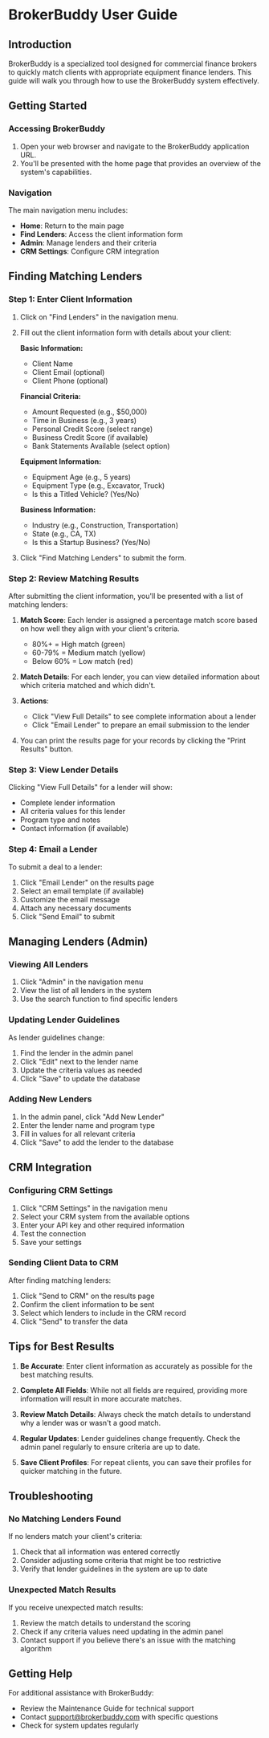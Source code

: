 # BrokerBuddy User Guide

## Introduction

BrokerBuddy is a specialized tool designed for commercial finance brokers to quickly match clients with appropriate equipment finance lenders. This guide will walk you through how to use the BrokerBuddy system effectively.

## Getting Started

### Accessing BrokerBuddy

1. Open your web browser and navigate to the BrokerBuddy application URL.
2. You'll be presented with the home page that provides an overview of the system's capabilities.

### Navigation

The main navigation menu includes:
- **Home**: Return to the main page
- **Find Lenders**: Access the client information form
- **Admin**: Manage lenders and their criteria
- **CRM Settings**: Configure CRM integration

## Finding Matching Lenders

### Step 1: Enter Client Information

1. Click on "Find Lenders" in the navigation menu.
2. Fill out the client information form with details about your client:

   **Basic Information:**
   - Client Name
   - Client Email (optional)
   - Client Phone (optional)

   **Financial Criteria:**
   - Amount Requested (e.g., $50,000)
   - Time in Business (e.g., 3 years)
   - Personal Credit Score (select range)
   - Business Credit Score (if available)
   - Bank Statements Available (select option)

   **Equipment Information:**
   - Equipment Age (e.g., 5 years)
   - Equipment Type (e.g., Excavator, Truck)
   - Is this a Titled Vehicle? (Yes/No)

   **Business Information:**
   - Industry (e.g., Construction, Transportation)
   - State (e.g., CA, TX)
   - Is this a Startup Business? (Yes/No)

3. Click "Find Matching Lenders" to submit the form.

### Step 2: Review Matching Results

After submitting the client information, you'll be presented with a list of matching lenders:

1. **Match Score**: Each lender is assigned a percentage match score based on how well they align with your client's criteria.
   - 80%+ = High match (green)
   - 60-79% = Medium match (yellow)
   - Below 60% = Low match (red)

2. **Match Details**: For each lender, you can view detailed information about which criteria matched and which didn't.

3. **Actions**:
   - Click "View Full Details" to see complete information about a lender
   - Click "Email Lender" to prepare an email submission to the lender

4. You can print the results page for your records by clicking the "Print Results" button.

### Step 3: View Lender Details

Clicking "View Full Details" for a lender will show:
- Complete lender information
- All criteria values for this lender
- Program type and notes
- Contact information (if available)

### Step 4: Email a Lender

To submit a deal to a lender:
1. Click "Email Lender" on the results page
2. Select an email template (if available)
3. Customize the email message
4. Attach any necessary documents
5. Click "Send Email" to submit

## Managing Lenders (Admin)

### Viewing All Lenders

1. Click "Admin" in the navigation menu
2. View the list of all lenders in the system
3. Use the search function to find specific lenders

### Updating Lender Guidelines

As lender guidelines change:
1. Find the lender in the admin panel
2. Click "Edit" next to the lender name
3. Update the criteria values as needed
4. Click "Save" to update the database

### Adding New Lenders

1. In the admin panel, click "Add New Lender"
2. Enter the lender name and program type
3. Fill in values for all relevant criteria
4. Click "Save" to add the lender to the database

## CRM Integration

### Configuring CRM Settings

1. Click "CRM Settings" in the navigation menu
2. Select your CRM system from the available options
3. Enter your API key and other required information
4. Test the connection
5. Save your settings

### Sending Client Data to CRM

After finding matching lenders:
1. Click "Send to CRM" on the results page
2. Confirm the client information to be sent
3. Select which lenders to include in the CRM record
4. Click "Send" to transfer the data

## Tips for Best Results

1. **Be Accurate**: Enter client information as accurately as possible for the best matching results.

2. **Complete All Fields**: While not all fields are required, providing more information will result in more accurate matches.

3. **Review Match Details**: Always check the match details to understand why a lender was or wasn't a good match.

4. **Regular Updates**: Lender guidelines change frequently. Check the admin panel regularly to ensure criteria are up to date.

5. **Save Client Profiles**: For repeat clients, you can save their profiles for quicker matching in the future.

## Troubleshooting

### No Matching Lenders Found

If no lenders match your client's criteria:
1. Check that all information was entered correctly
2. Consider adjusting some criteria that might be too restrictive
3. Verify that lender guidelines in the system are up to date

### Unexpected Match Results

If you receive unexpected match results:
1. Review the match details to understand the scoring
2. Check if any criteria values need updating in the admin panel
3. Contact support if you believe there's an issue with the matching algorithm

## Getting Help

For additional assistance with BrokerBuddy:
- Review the Maintenance Guide for technical support
- Contact support@brokerbuddy.com with specific questions
- Check for system updates regularly
